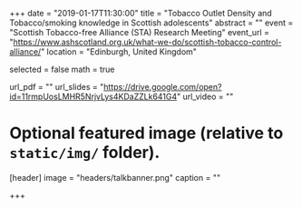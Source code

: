 +++
date = "2019-01-17T11:30:00"
title = "Tobacco Outlet Density and Tobacco/smoking knowledge in Scottish adolescents"
abstract = ""
event = "Scottish Tobacco-free Alliance (STA) Research Meeting"
event_url = "https://www.ashscotland.org.uk/what-we-do/scottish-tobacco-control-alliance/"
location = "Edinburgh, United Kingdom"

selected = false
math = true

url_pdf = ""
url_slides = "https://drive.google.com/open?id=11rmpUosLMHR5NrjvLys4KDaZZLk641G4"
url_video = ""

# Optional featured image (relative to `static/img/` folder).
[header]
image = "headers/talkbanner.png"
caption = ""

+++
